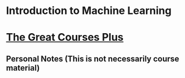 # Introduction to Machine Learning
# [The Great Courses Plus](https://www.thegreatcoursesplus.com/introduction-to-machine-learning)
## Personal Notes (This is not necessarily course material)

